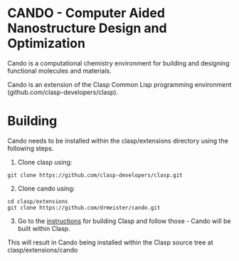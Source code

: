CANDO - Computer Aided Nanostructure Design and Optimization
============

Cando is a computational chemistry environment for
building and designing functional molecules and materials.

Cando is an extension of the Clasp Common Lisp programming environment (github.com/clasp-developers/clasp).

# Building

Cando needs to be installed within the clasp/extensions directory using the following steps.

1. Clone clasp using: 

```
git clone https://github.com/clasp-developers/clasp.git
```

2. Clone cando using:

```
cd clasp/extensions
git clone https://github.com/drmeister/cando.git
```

3. Go to the [instructions](https://github.com/clasp-developers/clasp.git) for building Clasp and follow those - Cando will be built within Clasp.

This will result in Cando being installed within the Clasp source tree at clasp/extensions/cando

